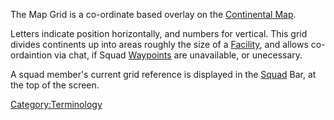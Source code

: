 The Map Grid is a co-ordinate based overlay on the [Continental
Map](Continental_Map "wikilink").

Letters indicate position horizontally, and numbers for vertical. This
grid divides continents up into areas roughly the size of a
[Facility](Facility "wikilink"), and allows co-ordaintion via chat, if
Squad [Waypoints](Waypoint "wikilink") are unavailable, or unecessary.

A squad member's current grid reference is displayed in the
[Squad](Squad "wikilink") Bar, at the top of the screen.

[Category:Terminology](Category:Terminology "wikilink")